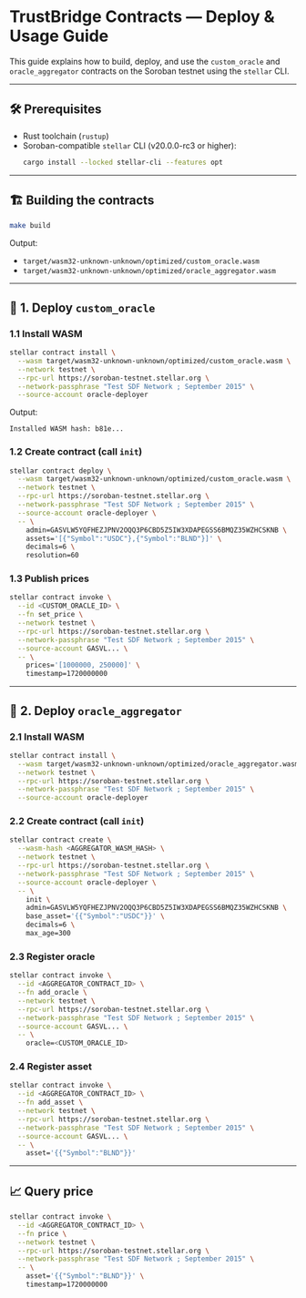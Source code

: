 # TrustBridge Contracts — Deploy & Usage Guide

This guide explains how to build, deploy, and use the `custom_oracle` and `oracle_aggregator` contracts on the Soroban testnet using the `stellar` CLI.

---

## 🛠️ Prerequisites

- Rust toolchain (`rustup`)
- Soroban-compatible `stellar` CLI (v20.0.0-rc3 or higher):
  ```bash
  cargo install --locked stellar-cli --features opt
  ```

---

## 🏗️ Building the contracts

```bash
make build
```

Output:

- `target/wasm32-unknown-unknown/optimized/custom_oracle.wasm`
- `target/wasm32-unknown-unknown/optimized/oracle_aggregator.wasm`

---

## 🚀 1. Deploy `custom_oracle`

### 1.1 Install WASM

```bash
stellar contract install \
  --wasm target/wasm32-unknown-unknown/optimized/custom_oracle.wasm \
  --network testnet \
  --rpc-url https://soroban-testnet.stellar.org \
  --network-passphrase "Test SDF Network ; September 2015" \
  --source-account oracle-deployer
```

Output:

```
Installed WASM hash: b81e...
```

### 1.2 Create contract (call `init`)

```bash
stellar contract deploy \
  --wasm target/wasm32-unknown-unknown/optimized/custom_oracle.wasm \
  --network testnet \
  --rpc-url https://soroban-testnet.stellar.org \
  --network-passphrase "Test SDF Network ; September 2015" \
  --source-account oracle-deployer \
  -- \
    admin=GASVLW5YQFHEZJPNV2OQQ3P6CBD5Z5IW3XDAPEGSS6BMQZ35WZHCSKNB \
    assets='[{"Symbol":"USDC"},{"Symbol":"BLND"}]' \
    decimals=6 \
    resolution=60
```

### 1.3 Publish prices

```bash
stellar contract invoke \
  --id <CUSTOM_ORACLE_ID> \
  --fn set_price \
  --network testnet \
  --rpc-url https://soroban-testnet.stellar.org \
  --network-passphrase "Test SDF Network ; September 2015" \
  --source-account GASVL... \
  -- \
    prices='[1000000, 250000]' \
    timestamp=1720000000
```

---

## 🚀 2. Deploy `oracle_aggregator`

### 2.1 Install WASM

```bash
stellar contract install \
  --wasm target/wasm32-unknown-unknown/optimized/oracle_aggregator.wasm \
  --network testnet \
  --rpc-url https://soroban-testnet.stellar.org \
  --network-passphrase "Test SDF Network ; September 2015" \
  --source-account oracle-deployer
```

### 2.2 Create contract (call `init`)

```bash
stellar contract create \
  --wasm-hash <AGGREGATOR_WASM_HASH> \
  --network testnet \
  --rpc-url https://soroban-testnet.stellar.org \
  --network-passphrase "Test SDF Network ; September 2015" \
  --source-account oracle-deployer \
  -- \
    init \
    admin=GASVLW5YQFHEZJPNV2OQQ3P6CBD5Z5IW3XDAPEGSS6BMQZ35WZHCSKNB \
    base_asset='{{"Symbol":"USDC"}}' \
    decimals=6 \
    max_age=300
```

### 2.3 Register oracle

```bash
stellar contract invoke \
  --id <AGGREGATOR_CONTRACT_ID> \
  --fn add_oracle \
  --network testnet \
  --rpc-url https://soroban-testnet.stellar.org \
  --network-passphrase "Test SDF Network ; September 2015" \
  --source-account GASVL... \
  -- \
    oracle=<CUSTOM_ORACLE_ID>
```

### 2.4 Register asset

```bash
stellar contract invoke \
  --id <AGGREGATOR_CONTRACT_ID> \
  --fn add_asset \
  --network testnet \
  --rpc-url https://soroban-testnet.stellar.org \
  --network-passphrase "Test SDF Network ; September 2015" \
  --source-account GASVL... \
  -- \
    asset='{{"Symbol":"BLND"}}'
```

---

## 📈 Query price

```bash
stellar contract invoke \
  --id <AGGREGATOR_CONTRACT_ID> \
  --fn price \
  --network testnet \
  --rpc-url https://soroban-testnet.stellar.org \
  --network-passphrase "Test SDF Network ; September 2015" \
  -- \
    asset='{{"Symbol":"BLND"}}' \
    timestamp=1720000000
```
